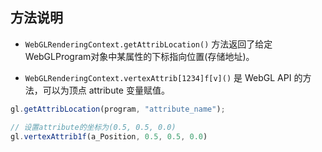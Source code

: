 ## 方法说明

* `WebGLRenderingContext.getAttribLocation()` 方法返回了给定WebGLProgram对象中某属性的下标指向位置(存储地址)。

* `WebGLRenderingContext.vertexAttrib[1234]f[v]()` 是 WebGL API 的方法，可以为顶点 attribute 变量赋值。

```javascript
gl.getAttribLocation(program, "attribute_name");
``` 

```javascript
// 设置attribute的坐标为(0.5, 0.5, 0.0)
gl.vertexAttrib1f(a_Position, 0.5, 0.5, 0.0)
```